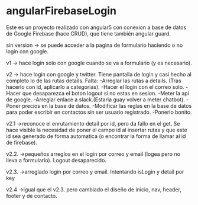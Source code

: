# angularFirebaseLogin

Este es un proyecto realizado con angular5 con conexion a base de datos de Google Firebase (hace CRUD), que tiene también angular guard.

sin version -> se puede acceder a la pagina de formulario haciendo o no login con google.

v1 -> hace login solo con google cuando se va a formulario (y es necesario). 

v2 -> hace login con google y twitter. Tiene pantalla de login y casi hecho al completo lo de las rutas details.
        Falta:
            -Arreglar las rutas a details. (Tras hacerlo con id, aplicarlo a categorias).
            -Hacer el login con el correo solo.
            -Hacer que desaparezca el boton logout si no estas en sesion.
            -Meter la api de google.
            -Arreglar enlace a slack.(Estaria guay volver a meter chatbot).
            -Poner precios en la base de datos.
            -Modificar las reglas en la base de datos para poder escribir en contactos sin ser usuario registrado.
            -Ponerlo bonito.
            
v2.1 ->reconoce el enrutamiento detail por id, pero da fallo en el get. Se hace visible la necesidad de poner el campo id al insertar rutas y que este id sea generado de forma automatica (o encontrar la forma de llamar al id de firebase).    

v2.2. ->pequeños arreglos en el login por correo y email (logea pero no lleva a formulario). Logout desaparecido.

v2.3. ->arreglado login por correo y email. Intentando isLogin y detail por key

v2.4 ->igual que el v2.3. pero cambiado el diseño de inicio, nav, header, footer y de contacto.
